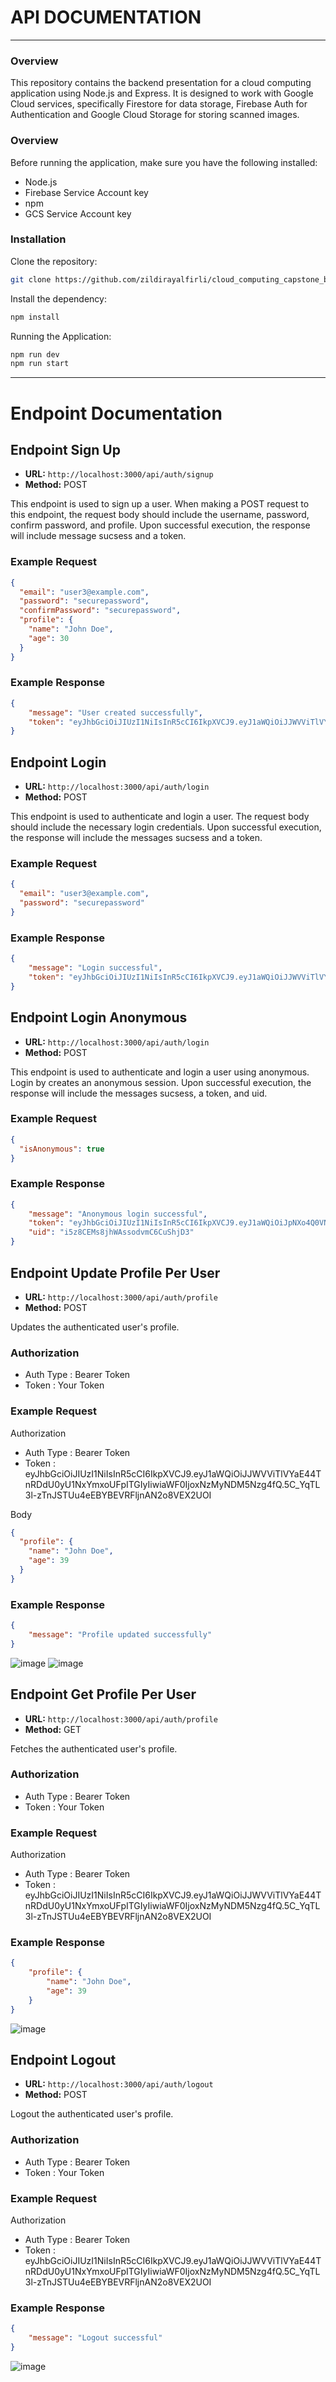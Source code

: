 # API DOCUMENTATION

---

### Overview
This repository contains the backend presentation for a cloud computing application using Node.js and Express. It is designed to work with Google Cloud services, specifically Firestore for data storage, Firebase Auth for Authentication and Google Cloud Storage for storing scanned images.

### Overview
Before running the application, make sure you have the following installed:
- Node.js
- Firebase Service Account key
- npm
- GCS Service Account key

### Installation

Clone the repository:
```bash
git clone https://github.com/zildirayalfirli/cloud_computing_capstone_bangkit.git
```
Install the dependency:
```bash
npm install
```
Running the Application:
```bash
npm run dev
npm run start
```
---

# Endpoint Documentation

## Endpoint Sign Up
- **URL:** `http://localhost:3000/api/auth/signup`
- **Method:** POST

This endpoint is used to sign up a user. When making a POST request to this endpoint, the request body should include the username, password, confirm password, and profile. Upon successful execution, the response will include message sucsess and a token.

### Example Request
```json
{
  "email": "user3@example.com",
  "password": "securepassword",
  "confirmPassword": "securepassword",
  "profile": {
    "name": "John Doe",
    "age": 30
  }
}
```

### Example Response
```json
{
    "message": "User created successfully",
    "token": "eyJhbGciOiJIUzI1NiIsInR5cCI6IkpXVCJ9.eyJ1aWQiOiJJWVViTlVYaE44TnRDdU0yU1NxYmxoUFpITGIyIiwiaWF0IjoxNzMyNDM5NTkyfQ.kHUeHgSZjCXfTVSel7mAlaGtYne2pHm8R2vyzUfpx2k"
}
```


## Endpoint Login
- **URL:** `http://localhost:3000/api/auth/login`
- **Method:** POST

This endpoint is used to authenticate and login a user. The request body should include the necessary login credentials. Upon successful execution, the response will include the messages sucsess and a token.

### Example Request
```json
{
  "email": "user3@example.com",
  "password": "securepassword"
}
```

### Example Response
```json
{
    "message": "Login successful",
    "token": "eyJhbGciOiJIUzI1NiIsInR5cCI6IkpXVCJ9.eyJ1aWQiOiJJWVViTlVYaE44TnRDdU0yU1NxYmxoUFpITGIyIiwiaWF0IjoxNzMyNDM5Nzg4fQ.5C_YqTL3l-zTnJSTUu4eEBYBEVRFljnAN2o8VEX2UOI"
}
```


## Endpoint Login Anonymous
- **URL:** `http://localhost:3000/api/auth/login`
- **Method:** POST

This endpoint is used to authenticate and login a user using anonymous. Login by creates an anonymous session. Upon successful execution, the response will include the messages sucsess, a token, and uid.

### Example Request
```json
{
  "isAnonymous": true
}
```

### Example Response
```json
{
    "message": "Anonymous login successful",
    "token": "eyJhbGciOiJIUzI1NiIsInR5cCI6IkpXVCJ9.eyJ1aWQiOiJpNXo4Q0VNczhqaFdBc3NvZHZtQzZDdVNoakQzIiwiaWF0IjoxNzMyNDM5OTc3fQ.JrF0hn--VMZm5gQTJTOOvnZrfgDWcI3KpVTcsNvVAK0",
    "uid": "i5z8CEMs8jhWAssodvmC6CuShjD3"
}
```


## Endpoint Update Profile Per User
- **URL:** `http://localhost:3000/api/auth/profile`
- **Method:** POST

Updates the authenticated user's profile.

### Authorization
- Auth Type : Bearer Token
- Token : Your Token

### Example Request
Authorization
- Auth Type : Bearer Token
- Token : eyJhbGciOiJIUzI1NiIsInR5cCI6IkpXVCJ9.eyJ1aWQiOiJJWVViTlVYaE44TnRDdU0yU1NxYmxoUFpITGIyIiwiaWF0IjoxNzMyNDM5Nzg4fQ.5C_YqTL3l-zTnJSTUu4eEBYBEVRFljnAN2o8VEX2UOI

Body
```json
{
  "profile": {
    "name": "John Doe",
    "age": 39
  }
}
```

### Example Response
```json
{
    "message": "Profile updated successfully"
}
```
![image](https://github.com/user-attachments/assets/d869cceb-7482-4936-b255-ab754c5e2181)
![image](https://github.com/user-attachments/assets/fe5b3921-02eb-46e0-a612-1d43086baeaf)


## Endpoint Get Profile Per User
- **URL:** `http://localhost:3000/api/auth/profile`
- **Method:** GET

Fetches the authenticated user's profile.

### Authorization
- Auth Type : Bearer Token
- Token : Your Token

### Example Request
Authorization
- Auth Type : Bearer Token
- Token : eyJhbGciOiJIUzI1NiIsInR5cCI6IkpXVCJ9.eyJ1aWQiOiJJWVViTlVYaE44TnRDdU0yU1NxYmxoUFpITGIyIiwiaWF0IjoxNzMyNDM5Nzg4fQ.5C_YqTL3l-zTnJSTUu4eEBYBEVRFljnAN2o8VEX2UOI

### Example Response
```json
{
    "profile": {
        "name": "John Doe",
        "age": 39
    }
}
```
![image](https://github.com/user-attachments/assets/438b1463-556a-4a30-8c75-cf910755dfe1)


## Endpoint Logout
- **URL:** `http://localhost:3000/api/auth/logout`
- **Method:** POST

Logout the authenticated user's profile.

### Authorization
- Auth Type : Bearer Token
- Token : Your Token

### Example Request
Authorization
- Auth Type : Bearer Token
- Token : eyJhbGciOiJIUzI1NiIsInR5cCI6IkpXVCJ9.eyJ1aWQiOiJJWVViTlVYaE44TnRDdU0yU1NxYmxoUFpITGIyIiwiaWF0IjoxNzMyNDM5Nzg4fQ.5C_YqTL3l-zTnJSTUu4eEBYBEVRFljnAN2o8VEX2UOI

### Example Response
```json
{
    "message": "Logout successful"
}
```
![image](https://github.com/user-attachments/assets/78109936-3bd3-410b-b84e-c1c7993ca8b8)
